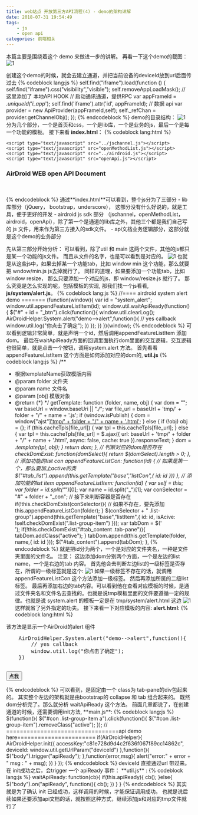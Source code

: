```yaml
---
title: web站点 开放第三方API流程(4) - demo的架构详解
date: 2018-07-31 19:54:49
tags: 
    - js
    - open api
categories: 前端相关
---
```

本篇主要是围绕着这个 demo 来做进一步的讲解。 再看一下这个demo的截图：
![1](web-open-api-4/1.png)
<!--more-->
创建这个demo的时候，就会去建立通道，并把当前设备的deviceId放到url后面传过去 
{% codeblock lang:js %}
self.find("iframe").load(function () {
    self.find("iframe").css("visibility","visible");
    self.removeAppLoadMask();
    // 这里添加了 本地API HOOK
    // 启动通讯通道，提供RPC
    var appFrameId = _.uniqueId('i_app_');
    self.find('iframe').attr('id', appFrameId);
    // 数据 api
    var provider = new ApiProvider(appFrameId,self);
    self._refChan = provider.getChannelObj();
});
{% endcodeblock %}
demo的目录结构：
![1](web-open-api-4/2.png)
分为几个部分，一个是首页和css，一个是lib库，一个是业务的js，最后一个是每一个功能的模板。
接下来看 **index.html**：
{% codeblock lang:html %}
<!DOCTYPE html>
<html>
<head>
<meta charset="utf-8"/>
<title>open API Demo</title>
    <link rel="stylesheet" href="./lib/bootstrap/css/bootstrap.min.css">
    <link rel="stylesheet" href="./lib/bootstrap/css/doc.min.css">
    <link rel="stylesheet" href="./index.css">
    <script src="./lib/jquery/jquery.min.js"></script>
    <script src="./lib/bootstrap/js/bootstrap.min.js"></script>
    <script src="./lib/underscore/underscore.js"></script>
    
    <script type="text/javascript" src="../jschannel.js"></script>
    <script type="text/javascript" src="openMethodList.js"></script>
    <script type="text/javascript" src="../airdroid.js"></script>
    <script type="text/javascript" src="openApi.js"></script>
</head>
    <body>
    <h3 class="text-center">AirDroid WEB open API Document</h3>
    <div id="con" style="padding: 10px;">
        <ul id="tab_list" class="nav nav-pills nav-stacked col-md-3" role="tablist"></ul>
        <div id="tab_content" class="tab-content col-md-9"></div>
    </div>
    </body>
    <script type="text/javascript" src="js/util.js"></script>
    <script type="text/javascript" src="js/main.js"></script>
    <script type="text/javascript" src="js/intro/init.js"></script>
    <script type="text/javascript" src="js/system/alert.js"></script>
    <script type="text/javascript" src="js/system/confirm.js"></script>
    <script type="text/javascript" src="js/service/sayhello.js"></script>
    <script type="text/javascript" src="js/service/device.js"></script>
    <script type="text/javascript" src="js/window/max.js"></script>
    <script type="text/javascript" src="js/window/min.js"></script>
    <script type="text/javascript" src="js/window/restore.js"></script>
    <script type="text/javascript" src="js/window/close.js"></script>
    <script type="text/javascript" src="js/window/setBodySize.js"></script>
    <script type="text/javascript" src="js/window/canDrag.js"></script>
    <script type="text/javascript" src="js/listener/push.js"></script>
    <script type="text/javascript" src="js/listener/system.js"></script>
</html>
{% endcodeblock %}
通过**index.html**可以看到，整个js分为了三部分
- lib 库部分（jQuery， bootstrap，underscore）， 这部分没有什么好说的，就是工具，便于更好的开发
- airdroid js sdk 部分 （jschannel，openMethodList，airdroid，openApi），除了第一个是通道的lib库之外，其他三个都是我们自己写的 js 文件，用来作为第三方接入的sdk文件。
- api文档业务逻辑部分，这部分就是这个demo的业务部分

先从第三部分开始分析：
可以看到，除了util 和 main 这两个文件，其他的js都只是某一个功能的js文件。
而且从文件的名字，也是可以看到是对应的。
![1](web-open-api-4/3.png)
也就是从这些js中，如果去掉某一个功能tab，比如 window min 这个功能，那么就要把 wndow/min.js js去掉就行了。
同样的道理，如果要添加一个功能tab，比如 window resize， 那么只要添加一个对应的js，即 window/resize.js 就行了。
那么究竟是怎么实现的呢，包括模板的实现, 那我们找一个js看看, **js/system/alert.js**。
{% codeblock lang:js %}
//==== airdroid system alert demo =======
(function(window){
    var id = "system_alert";
    window.util.appendFeatureListItem(id);
    window.util.waitApiReady(function(){
        $("#" + id + "_btn").click(function(){
            window.util.clearLog();
            AirDroidHelper.System.alert("demo-->alert",function(){
                // yes callback
                window.util.log("你点击了确定");
            })
        });
    })
})(window);
{% endcodeblock %}
可以看到逻辑非常简单，就是声明一个id，然后调用appendFeatureListItem 添加dom。
最后在waitApiReady方面的回调里面执行dom里面的交互逻辑，交互逻辑也很简单，就是点击一个按钮，调用system.alert 方法。
首先看看appendFeatureListItem 这个方面是如何添加对应的dom的, **util.js**
{% codeblock lang:js %}
/**
 * 根据templateName获取模版内容
 * @param folder 文件夹
 * @param name 文件名
 * @param [obj] 模版对象
 * @return {*}
 */
getTemplate: function (folder, name, obj) {
    var dom = "";
    var baseUrl = window.baseUri || "./";
    var file_url = baseUrl + 'tmp/' + folder + "/" + name + '.js';
    if (window.isPublish) {
        dom = window["ajst"]['tmp/' + folder + "/" + name + '.html'](obj);
    } else {
        if (!obj) obj = {};
        if (this.cacheTpls[file_url]) {
            var tpl = this.cacheTpls[file_url];
        } else {
            var tpl = this.cacheTpls[file_url] = $.ajax({
                url: baseUrl + 'tmp/' + folder + "/" + name + '.html',
                async: false,
                cache: true
            }).responseText;
        }
        dom = _.template(tpl, obj);
    }
    return dom;
},
// 判断对应的dom是否存在
checkDomExist: function(domSelect){
  return $(domSelect).length > 0;
},
// 添加功能的list con
appendFeatureListCon: function(id) {
    // 如果是第一个，那么要加上active的类
    $("#tab_list").append(this.getTemplate("base","listCon",{
        id: id
    }))
},
// 添加功能的list item
appendFeatureListItem: function(id) {
    var self = this;
    var folder = id.split("_")[0];
    var name = id.split("_")[1];
    var conSelector = "#" + folder + "_con";
    // 接下来判断容器是否存在
    if(!this.checkDomExist(conSelector)){
        // 如果不存在，要先添加
        this.appendFeatureListCon(folder);
    }
    $(conSelector + " .list-group").append(this.getTemplate("base","listItem",{
        id: id,
        isAcive: !self.checkDomExist(".list-group-item")
    }));
    var tabDom = $('<div role="tabpanel" class="tab-pane" id="'+ id +'"></div>');
    if(!this.checkDomExist("#tab_content .tab-pane")){
        tabDom.addClass("active");
    }
    tabDom.append(this.getTemplate(folder, name,{
        id: id
    }));
    $("#tab_content").append(tabDom);
},
{% endcodeblock %}
就是把id分为两个，一个是对应的文件夹名，一种是文件夹里面的文件名。
注意： 这边添加dom分别两个方面，一个是左边的list name，一个是右边的tab 内容。
首先他会去判断左边list的一级标签是否存在，所谓的一级标签就是这个:
![1](web-open-api-4/4.png)
如果一级标签不存在的话，就调用 appendFeatureListCon 这个方法添加一级标签。
然后再添加所属的二级list标签。
最后再添加右边的tab内容。可以看到他在查看对应模板的时候，是通过文件夹名和文件名去查找的。也就是说tmp模板里面的文件要遵循一定的规律。也就是说 system.alert 的模板一定是在 tmp/system/alert.html 这边
![1](web-open-api-4/5.png)
这样就省了另外指定的功夫。
接下来看一下对应模板的内容: **alert.html**:
{% codeblock lang:html %}
<div role="tabpanel" class="tab-pane">
    <p>该方法是显示一个AirDroid的alert 组件</p>
    <pre class="nt">
    AirDroidHelper.System.alert("demo-->alert",function(){
        <span class="cm">// yes callback</span>
        window.util.log("你点击了确定");
    })
    </pre>
    <button class="btn btn-primary" id="<%=id%>_btn">点我</button>
    <p class="bs-example"></p>
</div>
{% endcodeblock %}
可以看到，是固定由一个 class为 tab-pane的div包起来的。
其实整个左边的架构就是由bootstrap的 collapse 和 tab 组合起来的。
既然dom分析完了。那么就分析 waitApiReady 这个方法。
前面几章都说了，在创建通道的时候，还需要调用init方法, **main.js**:
{% codeblock lang:js %}
$(function(){
    $("#con .list-group-item a").click(function(){
        $("#con .list-group-item").removeClass("active");
    });
    // =================================api demo here=======================
    if(AirDroidHelper){
        AirDroidHelper.init({
            accessKey:"c81e728d9d4c2f636f067f89cc14862c",
            deviceId: window.util.getUrlParam("deviceId")
        },function(){
            $("body").trigger("apiReady");
        },function(error,msg){
            alert("error:" + error + " msg : " + msg);
        })
    }
});
{% endcodeblock %}
deviceId 直接通过url 带过来。
在 init成功之后，会trigger 一个 apiReady 事件： **util.js** :
{% codeblock lang:js %}
waitApiReady: function(cb){
    if(this.apiReady){
        cb();
    }else{
        $("body").on("apiReady", function(){
            cb();
        })
    }
}
{% endcodeblock %}
其实就是为了确认 init 已经成功，这样调用的时候，才能保证调用成功。
也就是说后续如果还要添加api文档的话，就按照这种方式，继续添加js和对应的tmp文件就行了












